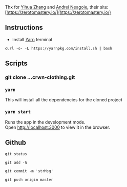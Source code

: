 Thx for [Yihua Zhang](https://github.com/ZhangMYihua) and [Andrei Neagoie](https://github.com/aneagoie), their site: [https://zerotomastery.io/](https://zerotomastery.io/)


## Instructions

- Install [Yarn](https://classic.yarnpkg.com/en/docs/install#mac-stable) terminal
 
```console
curl -o- -L https://yarnpkg.com/install.sh | bash
```

## Scripts

### git clone ...crwn-clothing.git

### `yarn`

This will install all the dependencies for the cloned project

### `yarn start`

Runs the app in the development mode.<br />
Open [http://localhost:3000](http://localhost:3000) to view it in the browser.


## Github

```console
git status
```

```console
git add -A
```

```console
git commit -m 'strMsg'
```

```console
git push origin master
```
